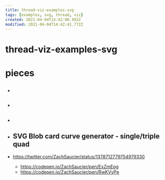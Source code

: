 ```yaml
---
title: thread-viz-examples-svg
tags: [examples, svg, thread, viz]
created: 2021-04-04T14:42:00.992Z
modified: 2021-04-04T14:42:41.772Z
---
```


# thread-viz-examples-svg

# pieces

- ## 

- ## 

- ## 

- ## SVG Blob card curve generator - single/triple quad
- https://twitter.com/ZachSaucier/status/1378712779754979330
  - https://codepen.io/ZachSaucier/pen/ExZmEpg
  - https://codepen.io/ZachSaucier/pen/RwKVyPe
